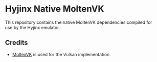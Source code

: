 # Hyjinx Native MoltenVK
This repository contains the native MoltenVK dependencies compiled for use by the Hyjinx emulator.

## Credits
- [MoltenVK](https://github.com/KhronosGroup/MoltenVK) is used for the Vulkan implementation.